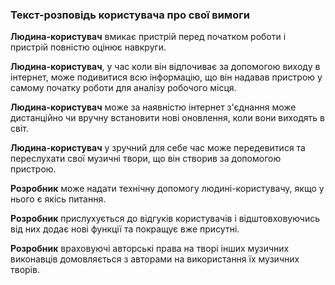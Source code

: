 ### Текст-розповідь користувача про свої вимоги
**Людина-користувач** вмикає пристрій перед початком роботи і пристрій повністю оцінює навкруги.

**Людина-користувач**, у час коли він відпочиває за допомогою виходу в інтернет, може подивитися всю інформацію, що він надавав пристрою у самому початку роботи для аналізу робочого місця.

**Людина-користувач** може за наявністю інтернет з'єднання може дистанційно чи вручну встановити нові оновлення, коли вони виходять в світ.

**Людина-користувач** у зручний для себе час може передевитися та переслухати свої музичні твори, що він створив за допомогою пристрою.

**Розробник** може надати технічну допомогу людині-користувачу, якщо у нього є якісь питання.

**Розробник** прислухується до відгуків користувачів і відштовховуючись від них додає нові функції та покращує вже присутні.

**Розробник** враховуючі авторські права на творі інших музичних виконавців домовляється з авторами на використання їх музичних творів.

